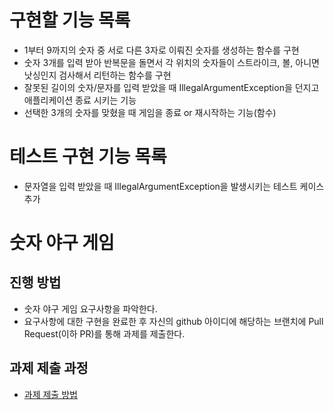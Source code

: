 # 구현할 기능 목록
* 1부터 9까지의 숫자 중 서로 다른 3자로 이뤄진 숫자를 생성하는 함수를 구현
* 숫자 3개를 입력 받아 반복문을 돌면서 각 위치의 숫자들이 스트라이크, 볼, 아니면 낫싱인지 검사해서 리턴하는 함수를 구현
* 잘못된 길이의 숫자/문자를 입력 받았을 때 IllegalArgumentException을 던지고 애플리케이션 종료 시키는 기능
* 선택한 3개의 숫자를 맞혔을 때 게임을 종료 or 재시작하는 기능(함수)

# 테스트 구현 기능 목록
* 문자열을 입력 받았을 때 IllegalArgumentException을 발생시키는 테스트 케이스 추가

# 숫자 야구 게임
## 진행 방법
* 숫자 야구 게임 요구사항을 파악한다.
* 요구사항에 대한 구현을 완료한 후 자신의 github 아이디에 해당하는 브랜치에 Pull Request(이하 PR)를 통해 과제를 제출한다.

## 과제 제출 과정
* [과제 제출 방법](https://github.com/next-step/nextstep-docs/tree/master/precourse)